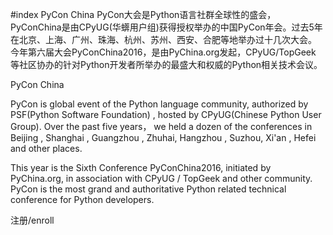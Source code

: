 #index PyCon China
PyCon大会是Python语言社群全球性的盛会，PyConChina是由CPyUG(华蠎用户组)获得授权举办的中国PyCon年会。过去5年在北京、上海、广州、珠海、杭州、苏州、西安、合肥等地举办过十几次大会。
今年第六届大会PyConChina2016，是由PyChina.org发起，CPyUG/TopGeek 等社区协办的针对Python开发者所举办的最盛大和权威的Python相关技术会议。

PyCon China

PyCon is global event of the Python language community, authorized by PSF(Python Software Foundation) , hosted by CPyUG(Chinese Python User Group). Over the past five years， we held a dozen of the conferences in Beijing ,  Shanghai ,  Guangzhou ,  Zhuhai,  Hangzhou ,  Suzhou,  Xi'an ,  Hefei and other places.

This year is the Sixth Conference PyConChina2016, initiated by PyChina.org, in association with CPyUG / TopGeek and other community. PyCon is the most grand and authoritative Python related technical conference for Python developers.

注册/enroll